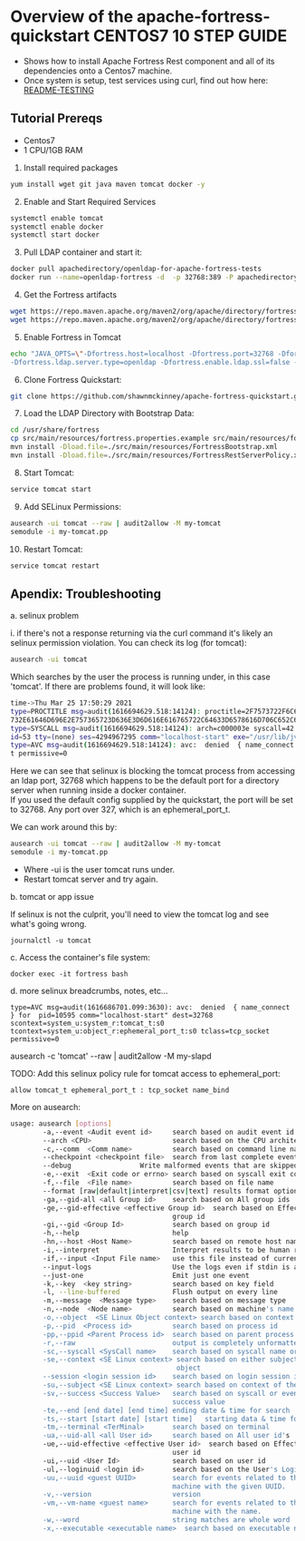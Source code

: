 # Overview of the apache-fortress-quickstart CENTOS7 10 STEP GUIDE

* Shows how to install Apache Fortress Rest component and all of its dependencies onto a Centos7 machine.
* Once system is setup, test services using curl, find out how here: [README-TESTING](README-TESTING.md)

## Tutorial Prereqs

* Centos7
* 1 CPU/1GB RAM

1. Install required packages

```bash
yum install wget git java maven tomcat docker -y
```

2. Enable and Start Required Services

```bash
systemctl enable tomcat
systemctl enable docker
systemctl start docker
```

3. Pull LDAP container and start it:

```bash
docker pull apachedirectory/openldap-for-apache-fortress-tests
docker run --name=openldap-fortress -d  -p 32768:389 -P apachedirectory/openldap-for-apache-fortress-tests
```

4. Get the Fortress artifacts

```bash
wget https://repo.maven.apache.org/maven2/org/apache/directory/fortress/fortress-realm-proxy/2.0.5/fortress-realm-proxy-2.0.5.jar -P /usr/share/tomcat/lib
wget https://repo.maven.apache.org/maven2/org/apache/directory/fortress/fortress-rest/2.0.5/fortress-rest-2.0.5.war -P /usr/share/tomcat/webapps
```

5. Enable Fortress in Tomcat

```bash
echo "JAVA_OPTS=\"-Dfortress.host=localhost -Dfortress.port=32768 -Dfortress.admin.user=cn=manager,dc=example,dc=com -Dfortress.admin.pw=secret -Dfortress.min.admin.conn=1 -Dfortress.max.admin.conn=10 \
-Dfortress.ldap.server.type=openldap -Dfortress.enable.ldap.ssl=false -Dfortress.config.realm=DEFAULT -Dfortress.config.root=ou=config,dc=example,dc=com\"" >> /etc/sysconfig/tomcat
```

6. Clone Fortress Quickstart:

```bash
git clone https://github.com/shawnmckinney/apache-fortress-quickstart.git /usr/share/fortress
```

7. Load the LDAP Directory with Bootstrap Data:

```bash
cd /usr/share/fortress
cp src/main/resources/fortress.properties.example src/main/resources/fortress.properties
mvn install -Dload.file=./src/main/resources/FortressBootstrap.xml
mvn install -Dload.file=./src/main/resources/FortressRestServerPolicy.xml
```

8. Start Tomcat:

```bash
service tomcat start
```

9. Add SELinux Permissions:

```bash
ausearch -ui tomcat --raw | audit2allow -M my-tomcat
semodule -i my-tomcat.pp
```

10. Restart Tomcat:

```bash
service tomcat restart
```

## Apendix: Troubleshooting

a. selinux problem

i. if there's not a response returning via the curl command it's likely an selinux permission violation.  You can check its log (for tomcat):

```bash
ausearch -ui tomcat
```

Which searches by the user the process is running under, in this case 'tomcat'.  If there are problems found, it will look like:

```bash
time->Thu Mar 25 17:50:29 2021
type=PROCTITLE msg=audit(1616694629.518:14124): proctitle=2F7573722F6C69622F6A766D2F6A72652F62696E2F6A617661002D44666F7274726573732E686F73743D6C6F63616C686F7374002D44666F7274726573732E706F72743D3332373638002D44666F7274726573
732E61646D696E2E757365723D636E3D6D616E616765722C64633D6578616D706C652C64633D636F6D002D4466
type=SYSCALL msg=audit(1616694629.518:14124): arch=c000003e syscall=42 success=no exit=-13 a0=85 a1=7f24e87615a0 a2=1c a3=24 items=0 ppid=1 pid=27794 auid=4294967295 uid=53 gid=53 euid=53 suid=53 fsuid=53 egid=53 sgid=53 fsg
id=53 tty=(none) ses=4294967295 comm="localhost-start" exe="/usr/lib/jvm/java-1.8.0-openjdk-1.8.0.282.b08-1.el7_9.x86_64/jre/bin/java" subj=system_u:system_r:tomcat_t:s0 key=(null)
type=AVC msg=audit(1616694629.518:14124): avc:  denied  { name_connect } for  pid=27794 comm="localhost-start" dest=32768 scontext=system_u:system_r:tomcat_t:s0 tcontext=system_u:object_r:ephemeral_port_t:s0 tclass=tcp_socke
t permissive=0
```

Here we can see that selinux is blocking the tomcat process from accessing an ldap port, 32768 which happens to be the default port for a directory server when running inside a docker container.  
If you used the default config supplied by the quickstart, the port will be set to 32768.  Any port over 327, which is an ephemeral_port_t.

We can work around this by:

```bash
ausearch -ui tomcat --raw | audit2allow -M my-tomcat
semodule -i my-tomcat.pp
```

 * Where -ui is the user tomcat runs under.
 * Restart tomcat server and try again.

b. tomcat or app issue

If selinux is not the culprit, you'll need to view the tomcat log and see what's going wrong. 

```
journalctl -u tomcat
```

c. Access the container's file system:


```
docker exec -it fortress bash
```

d. more selinux breadcrumbs, notes, etc...

```
type=AVC msg=audit(1616686701.099:3630): avc:  denied  { name_connect } for  pid=10595 comm="localhost-start" dest=32768 scontext=system_u:system_r:tomcat_t:s0 tcontext=system_u:object_r:ephemeral_port_t:s0 tclass=tcp_socket permissive=0
```

ausearch -c 'tomcat' --raw | audit2allow -M my-slapd


TODO: Add this selinux policy rule for tomcat access to ephemeral_port:

```
allow tomcat_t ephemeral_port_t : tcp_socket name_bind 
```

More on ausearch:


```bash
usage: ausearch [options]
        -a,--event <Audit event id>     search based on audit event id
        --arch <CPU>                    search based on the CPU architecture
        -c,--comm  <Comm name>          search based on command line name
        --checkpoint <checkpoint file>  search from last complete event
        --debug                 Write malformed events that are skipped to stderr
        -e,--exit  <Exit code or errno> search based on syscall exit code
        -f,--file  <File name>          search based on file name
        --format [raw|default|interpret|csv|text] results format options
        -ga,--gid-all <all Group id>    search based on All group ids
        -ge,--gid-effective <effective Group id>  search based on Effective
                                        group id
        -gi,--gid <Group Id>            search based on group id
        -h,--help                       help
        -hn,--host <Host Name>          search based on remote host name
        -i,--interpret                  Interpret results to be human readable
        -if,--input <Input File name>   use this file instead of current logs
        --input-logs                    Use the logs even if stdin is a pipe
        --just-one                      Emit just one event
        -k,--key  <key string>          search based on key field
        -l, --line-buffered             Flush output on every line
        -m,--message  <Message type>    search based on message type
        -n,--node  <Node name>          search based on machine's name
        -o,--object  <SE Linux Object context> search based on context of object
        -p,--pid  <Process id>          search based on process id
        -pp,--ppid <Parent Process id>  search based on parent process id
        -r,--raw                        output is completely unformatted
        -sc,--syscall <SysCall name>    search based on syscall name or number
        -se,--context <SE Linux context> search based on either subject or
                                         object
        --session <login session id>    search based on login session id
        -su,--subject <SE Linux context> search based on context of the Subject
        -sv,--success <Success Value>   search based on syscall or event
                                        success value
        -te,--end [end date] [end time] ending date & time for search
        -ts,--start [start date] [start time]   starting data & time for search
        -tm,--terminal <TerMinal>       search based on terminal
        -ua,--uid-all <all User id>     search based on All user id's
        -ue,--uid-effective <effective User id>  search based on Effective
                                        user id
        -ui,--uid <User Id>             search based on user id
        -ul,--loginuid <login id>       search based on the User's Login id
        -uu,--uuid <guest UUID>         search for events related to the virtual
                                        machine with the given UUID.
        -v,--version                    version
        -vm,--vm-name <guest name>      search for events related to the virtual
                                        machine with the name.
        -w,--word                       string matches are whole word
        -x,--executable <executable name>  search based on executable name
```

